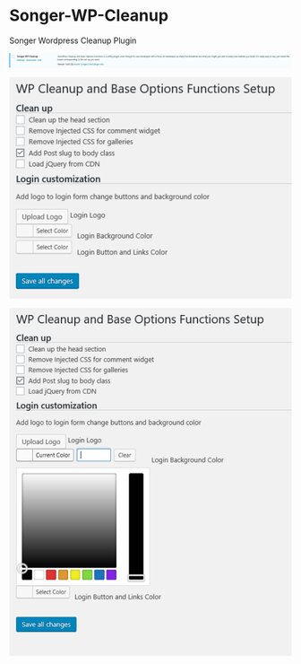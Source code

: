 # Songer-WP-Cleanup
Songer Wordpress Cleanup Plugin


![Plugin Main Screen](Plugin-Screen.png)

![Settings Page](SettingsPage1.png)

![Settings Page](SettingsPage2.png)
